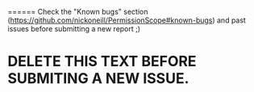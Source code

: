======
Check the "Known bugs" section (https://github.com/nickoneill/PermissionScope#known-bugs) and past issues before submitting a new report ;)

DELETE THIS TEXT BEFORE SUBMITING A NEW ISSUE.
======
